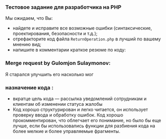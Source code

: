 ### Тестовое задание для разработчика на PHP
Мы ожидаем, что Вы:
* найдете и исправите все возможные ошибки (синтаксические, проектирования, безопасности и т.д.);
* отрефакторите код файла `ReturnOperation.php` в лучший по вашему мнению вид;
* напишите в комментарии краткое резюме по коду:

###  Merge request by Gulomjon Sulaymonov:
Я старался улучшить его насколько мог
### назначение кода :
*  вкратце цель кода — рассылка уведомлений сотрудникам и клиентам об изменении статуса жалобы
* Код хорошо структурирован и легко читается,
  он использует проверку ввода и обработку ошибок.
  Код хорошо прокомментирован, что облегчает его понимание, но было бы еще лучше, если бы использовались функции для разбиения кода на более мелкие и более управляемые фрагменты.